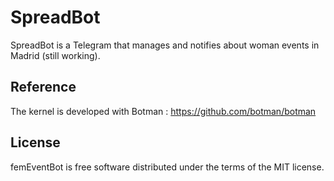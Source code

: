 # SpreadBot

SpreadBot is a Telegram that manages and notifies about woman events in Madrid (still working).

## Reference

The kernel is developed with Botman : https://github.com/botman/botman

## License

femEventBot is free software distributed under the terms of the MIT license.
